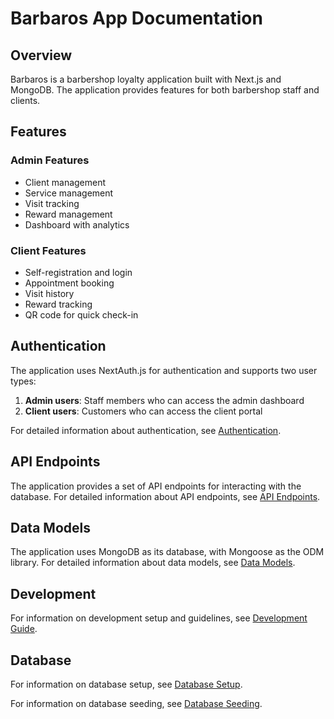 # Barbaros App Documentation

## Overview

Barbaros is a barbershop loyalty application built with Next.js and MongoDB. The application provides features for both barbershop staff and clients.

## Features

### Admin Features
- Client management
- Service management
- Visit tracking
- Reward management
- Dashboard with analytics

### Client Features
- Self-registration and login
- Appointment booking
- Visit history
- Reward tracking
- QR code for quick check-in

## Authentication

The application uses NextAuth.js for authentication and supports two user types:

1. **Admin users**: Staff members who can access the admin dashboard
2. **Client users**: Customers who can access the client portal

For detailed information about authentication, see [Authentication](./authentication.md).

## API Endpoints

The application provides a set of API endpoints for interacting with the database. For detailed information about API endpoints, see [API Endpoints](./api-endpoints.md).

## Data Models

The application uses MongoDB as its database, with Mongoose as the ODM library. For detailed information about data models, see [Data Models](./data-models.md).

## Development

For information on development setup and guidelines, see [Development Guide](./development-guide.md).

## Database

For information on database setup, see [Database Setup](./database-setup.md).

For information on database seeding, see [Database Seeding](./database-seeding.md). 
